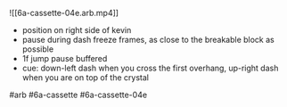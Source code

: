 

![[6a-cassette-04e.arb.mp4]]

* position on right side of kevin
* pause during dash freeze frames, as close to the breakable block as possible
* 1f jump pause buffered
* cue: down-left dash when you cross the first overhang, up-right dash when you are on top of the crystal

#arb #6a-cassette #6a-cassette-04e

